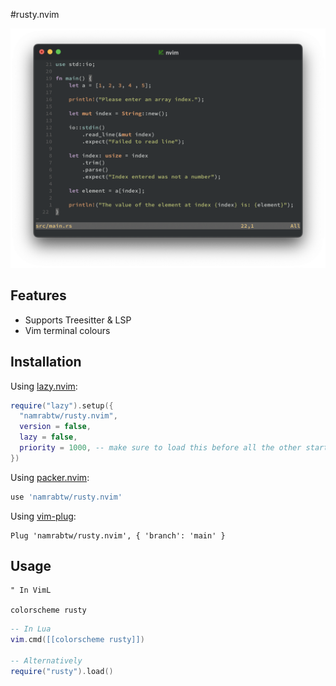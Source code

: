 #rusty.nvim

![rusty](./rusty_nvim.png)

## Features

- Supports Treesitter & LSP
- Vim terminal colours

## Installation

Using [lazy.nvim](https://github.com/folke/lazy.nvim):

```lua
require("lazy").setup({
  "namrabtw/rusty.nvim",
  version = false,
  lazy = false,
  priority = 1000, -- make sure to load this before all the other start plugins
})
```

Using [packer.nvim](https://github.com/wbthomason/packer.nvim):

```lua
use 'namrabtw/rusty.nvim'
```

Using [vim-plug](https://github.com/junegunn/vim-plug):

```viml
Plug 'namrabtw/rusty.nvim', { 'branch': 'main' }
```

## Usage

```viml
" In VimL

colorscheme rusty
```

```lua
-- In Lua
vim.cmd([[colorscheme rusty]])

-- Alternatively
require("rusty").load()
```
